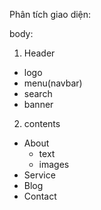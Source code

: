 Phân tích giao diện:

body:

1. Header

-   logo
-   menu(navbar)
-   search
-   banner

2. contents

-   About
    -   text
    -   images
-   Service
-   Blog
-   Contact
